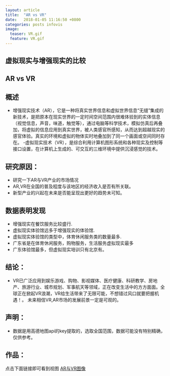 ```yaml
---
layout: article
title:  "AR vs VR"
date:   2018-01-05 11:16:50 +0800
categories: posts infovis 
image:
  teaser: VR.gif
  feature: VR.gif
---
```


## 虚拟现实与增强现实的比较

## AR vs VR

## 概述
- 增强现实技术（AR），它是一种将真实世界信息和虚拟世界信息“无缝”集成的新技术，是把原本在现实世界的一定时间空间范围内很难体验到的实体信息（视觉信息，声音，味道，触觉等），通过电脑等科学技术，模拟仿真后再叠加，将虚拟的信息应用到真实世界，被人类感官所感知，从而达到超越现实的感官体验。真实的环境和虚拟的物体实时地叠加到了同一个画面或空间同时存在。 
-虚拟现实技术（VR），是综合利用计算机图形系统和各种现实及控制等接口设置，在计算机上生成的、可交互的三维环境中提供沉浸感觉的技术。
## 研究原因：
- 研究一下AR与VR产业的市场情况
- AR,VR在全国的普及程度与该地区的经济收入是否有所关联。
- 新型产业的兴起在未来是否能呈现出更好的趋势未可知。

## 数据表明发现
- 增强现实在餐饮服务比较盛行.
- 虚拟现实体验馆远多于增强现实的体验馆.
- 虚拟现实体验馆的类型中，体育休闲服务类的数量最多.
- 广东省是在体育休闲服务，购物服务，生活服务虚拟现实最多
- 广东体验馆最多，但虚拟现实培训只有北京有。

## 结论：
- VR已广泛应用到娱乐游戏、购物、影视媒体、医疗健康、科研教学、房地产、旅游行业、城市规划、军事航天等领域，正在改变生活中的方方面面。全球正在掀起VR浪潮，VR给生活带来了无限可能，不想错过风口就要把握机遇！。
 未来相信VR,AR市场的发展前景一定是可观的。
## 声明：
- 数据是用高德地图api的key提取的，选取全国范围，数据可能没有特别精确，仅供参考。

## 作品：
点击下面链接即可看到视图
<a href="https://public.tableau.com/views/VRAR/3?:embed=y&:display_count=yes" target="_blank">AR与VR图像</a>

